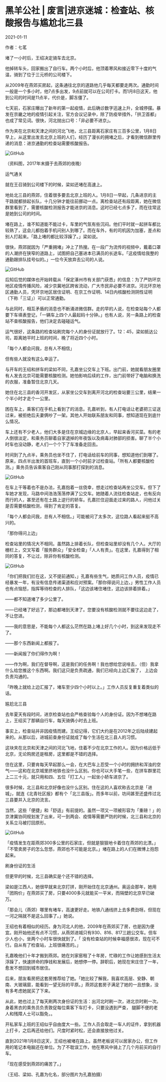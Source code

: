 # 黑羊公社 | 废言|进京迷城：检查站、核酸报告与尴尬北三县

2021-01-11

作者：七茗

堵了一小时后，王绍决定骑车去北京。

他掉转车头，回家搬出了自行车。两个小时后，他顶着寒风和接近零下十度的气温，骑到了位于三元桥的公司楼下。

从2009年在燕郊买房起，这条通往北京的道路他几乎每天都要走两次。通勤时间一般是一个多小时，他7点多出发，9点前就可以在公司打卡。而1月8日这天，他到公司的时间是11点半，代价是，脚冻僵了。

七天前，石家庄曝出了新年的第一起疫情，此后确诊数字迅速上升，全城停摆。暴发在京畿之地的疫情引起关注，官方会议记录中，除了防疫举措外，「拱卫首都」也成了常见词。很快，河北抛出口号：「非必要不进京」。

作为夹在北京和天津之间的河北飞地，北三县距离石家庄有三百多公里，1月8日早上，从这里出发去北京上班的人们，经历了漫长的拥堵之后，才看到微信群里传递的消息：进京通勤的检查站需要核酸报告。

![GitHub](https://chinadigitaltimes.net/chinese/files/2021/01/post-661401-5ffccd9572435.png)

（资料图，2017年末摄于去燕郊的夜晚）

运气通关

就在王召骑到公司楼下的时候，梁如还堵在高速上。

地处北三县的燕郊，住着很多要去北京上班的人。1月8日一早起，几条进京的主干路就都排起长队，十几分钟才能往前挪动一点。离检查站还有段距离，她在微信群里看到了，需要核酸检测报告才能进京的消息。这时已经七点多了，而在往常这是她到公司的时间。

堵在路上，谁不知道能不能过卡，车里的气氛有些沉闷。他们平时就一起拼车都比较熟了，这会儿都抱着手机问别人到哪了。而在车外，有的司机因为加塞，差点和别人打起来。「路上堵的都比较浮躁了。」梁如说。

很快，燕郊就因为「严重拥堵」冲上了热搜。在一段广为流传的视频中，戴着口罩的人潮挤在狭窄的道路上，试图把自己塞进本已满员的长途车。「这疫情给我整的通勤跟排队挂号似的。」一位今天放弃去公司的人说。

![GitHub](https://chinadigitaltimes.net/chinese/files/2021/01/post-661401-5ffccd99b30b6.png)

后知后觉的媒体也开始转载从「保定涿州市有关部门获悉」的信息：为了严防环京地区疫情传播风险，减少京冀地区跨省流动，广大市民非必要不进京。河北环京地区通勤人员，凭环京地区居住证明、在京工作证明、14日内核酸检测阴性证明（下称「三证」）可以正常通勤。

与此同时，相互矛盾的消息也不断涌进微信群。走的早的人说，在检查站每个人都要下车填表登记，「一辆车上四个人最起码十分钟。」也有人说，另一条路上的检查站不查核酸报告，他们决定去碰碰运气。

运气很好，这条路的检查站刷完每个人的身份证就放行了。12：45，梁如抵达公司，距离她平时上班的时间，晚了将近四个小时。

「每个人都会问我，总有人不相信」

但有些人就没有这么幸运了。

与开车的王绍和拼车的梁如不同，孔嘉坐公交车上下班。出门前，她就看朋友圈里有人发去北京可能需要核酸检测。她怕影响后续的工作，出门前带好了电脑和换洗的衣服，准备暂住北京几天。

她住在北三县的香河开发区，从家坐公交车到离开河北的检查站要三公里，结果一个半小时才走个一公里。

困在车上，乘客们在手机上看到了的消息。孔嘉听到，有人打电话让老婆把三证送过来，被拒绝后夫妻俩吵了一架。其他人开始联系朋友和同事，想知道现在到底什么情况。

车上还有不少老人，他们大多是住在京城边缘的北京人，早起来香河买菜。有的老人倒很淡定，和乘务员聊着自家退掉的年夜饭以及病毒对肺部的损害。聊了半个小时车也没动静，老人们一个个下了车准备走回去。

时间到了九点半，乘务员也坐不住了，打电话给前车的同事，想知道他们到哪了。原来，四点半出发的首班车，直到一个小时前才过检查站。「所有人都要核酸检测。」乘务员告诉乘客自己刚从同事那打探到的消息。

![GitHub](https://chinadigitaltimes.net/chinese/files/2021/01/post-661401-5ffccd9e357b2.png)

在车上干等着也不是办法，孔嘉抱着一丝侥幸，想走过检查站再坐公交车。但下了车她才发现，马路中间浩浩荡荡停满了公交车。她随着人流往检查站走，也有反向而行的人，甚至还有在土路上逆行的轿车。孔嘉拦住迎面走过来的路人，问他过关是否需要核酸检测，得到了肯定的答复。

「每个人都会问我，总有人不相信。」可能被问了太多次，这位路人看起来挺不高兴的。

「那你得问上边」

检查站里的情况大不相同。虽然路上排着长队，但检查站里却没有几个人。大厅的栅栏上，交叉写着「服务群众」「安全检查」「人人有责」。在这里，孔嘉得到了相同的答复，不让过，除非你有核酸检测。

![GitHub](https://chinadigitaltimes.net/chinese/files/2021/01/post-661401-5ffccda21988e.png)

「你们把我们拦在这，又不提前通知，」孔嘉有些生气，她质问工作人员，疫情已经暴发一年，有没有信息传递渠道和应对预案。「那你得说问上边，」男性工作人员也有点恼怒，指挥等待检查的人排队，「这边该堵住堵住，这边该排着排着。」

——都不知道堵了多少公里了。

——已经堵了好远了，那边都堵到天津了。您要没有核酸检测就不要往这边走了，不让您进。

——我的意思是，不能每个人都这么茫然在路上堵上好几个小时，到这来发现走不了。

——那个东西新闻上都报了。

——新闻报了你们得作为啊！

——作为啊，我们在督导啊，这是我们的任务啊！我也想给您说啥去，（但）我拿什么给您推这个东西啊。我们这只是负责疏通，我们已经向上边汇报了， 上边会负责沟通的。

「昨晚上就给上边汇报了，堵车至少四个小时以上。」工作人员反复重复着类似的话。

尴尬北三县

去年夏天有段时间，进京检查站也会严格查验每个人的身份证。因为不想堵在路上，王绍买了那辆自行车，每天骑俩小时去上班。

事实上，检查站并非因疫情而建。王绍记得，它们大约是在2012年之后陆续建起来的。从那以后，进城前查身份证就成了每个生活在北三县人的习惯。

这块夹在北京和天津之间的河北飞地，住着不少在北京工作的人。因为价格远低于北京，无论购房还是租房，这里都是不错的选择。

住在这里，只要肯每天早起那么一会，在大巴车上忍受一个小时的拥挤和浑浊的空气——这和在北京城里挤地铁也没什么区别。你也可以大手笔一些，在拼车群里花上二三十元，就只用和四、五位「打工人」一起坐小轿车进京了。

很多时候，北三县和北京好像也没什么区别。住在这的人喜欢称去北京是「进城」，就连《北青社区报》都有个「北三县版」。而多年以前，坊间甚至还盛传过北三县要并入北京的流言。

当然，这些「便捷」和「舒适」有前提的。虽然一项又一项被形容为「重磅！」的京津冀协同规划发了出来，可一到两会、疫情等需要严防的时候，北三县和北京的关系立马被打回原形。

![GitHub](https://chinadigitaltimes.net/chinese/files/2021/01/post-661401-5ffccda4c6e9a.png)

「疫情发生在距燕郊300多公里的石家庄，但就是狠狠地卡着住在燕郊的北漂。」「不管卖房子的怎么忽悠，燕郊也不可能是北京。」堵在路上的人们在微博上抱怨起来。

刷身份证的生活

但更早的时候，北三县确实是个还不错的选择。

梁如是江西人，她很早就来北京打拼，刚开始住在北京通州。奥运会那年，她用「团购价」在燕郊买了房，只要4000多元就能买一平米，而隔壁的北京早已破万。

「那会儿（燕郊）哪里有堵车，高速更好走。地铁八通线挤上去多费劲呀。但现在一河之隔就不是这么回事了。」她说。

王绍也有着相似的经历。身为河北人的他，2009年在燕郊买了房，也是因为便宜。刚开始他还有点不习惯，从燕郊进城只有930、816、817三趟公交车。但车少人也小，坐两个小时车很快就到了。「 没有检查站的时候幸福感很浓，现在可不行。自从有了检查站，上班很痛苦的。」

孔嘉晚他们十年才搬到燕郊。她在刘家窑租了十年房，忙碌的工作让她感到生活太浮躁了，快速拼命的挣钱和发展后，她想停一停。辞职后，她现在宋庄住了一年，愈发不想回到城市居住。

后来，朋友看房把这套房推荐给了她。「她比较了解我，我喜欢高层、安静、朝南、大玻璃窗，能看到一望无际的平原。」燕郊这套房子满足了她的一且想象，没有多考虑她就买了下来。

从此，她也过上了每天刷两次身份证的生活：出河北时刷一次，进北京时刷一次。身着黑衣的乘务员负责敦促每位乘客下车打卡，只要没遇到严查， 腿脚不便的老人和残障人士可以豁免，。

开私家车上班的王绍似乎自由度大一些。工作人员会取走一车人的证件，拿到机器上打卡，之后再还给他们。尺度时紧时松，还会直接放他过关。

直到2021年1月8日这天，王绍也被堵在路上。虽然老板说可以居家办公，但工作用的笔记本电脑还在单位。为了不耽误工作，他在寒风中骑上了几个月前买的自行车。

「现在感受到燕郊的痛苦了。」

（王绍、梁如、孔嘉为化名，部分图片为孔嘉拍摄）

